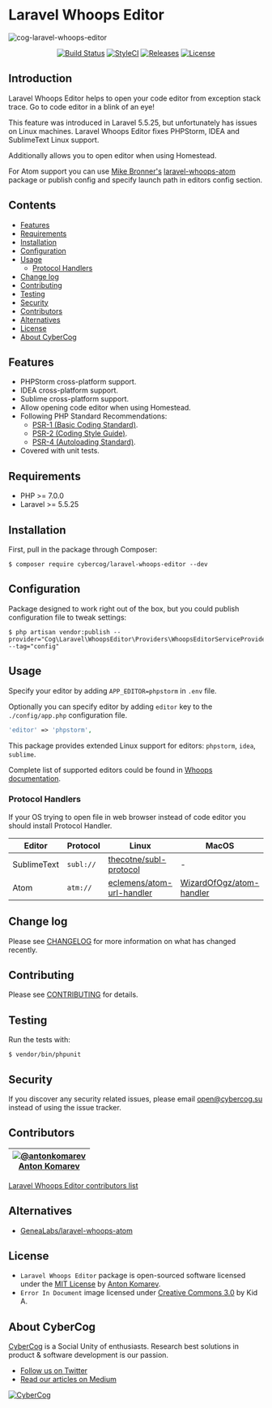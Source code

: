 # Laravel Whoops Editor

![cog-laravel-whoops-editor](https://user-images.githubusercontent.com/1849174/34025716-77df6958-e162-11e7-858a-f2196f4e2372.png)

<p align="center">
<a href="https://travis-ci.org/cybercog/laravel-whoops-editor"><img src="https://img.shields.io/travis/cybercog/laravel-whoops-editor/master.svg?style=flat-square" alt="Build Status"></a>
<a href="https://styleci.io/repos/114317434"><img src="https://styleci.io/repos/114317434/shield" alt="StyleCI"></a>
<a href="https://github.com/cybercog/laravel-whoops-editor/releases"><img src="https://img.shields.io/github/release/cybercog/laravel-whoops-editor.svg?style=flat-square" alt="Releases"></a>
<a href="https://github.com/cybercog/laravel-whoops-editor/blob/master/LICENSE"><img src="https://img.shields.io/github/license/cybercog/laravel-whoops-editor.svg?style=flat-square" alt="License"></a>
</p>

## Introduction

Laravel Whoops Editor helps to open your code editor from exception stack trace. Go to code editor in a blink of an eye!

This feature was introduced in Laravel 5.5.25, but unfortunately has issues on Linux machines. Laravel Whoops Editor fixes PHPStorm, IDEA and SublimeText Linux support.

Additionally allows you to open editor when using Homestead.

For Atom support you can use [Mike Bronner's](https://github.com/mikebronner) [laravel-whoops-atom](https://github.com/GeneaLabs/laravel-whoops-atom) package or publish config and specify launch path in editors config section.

## Contents

- [Features](#features)
- [Requirements](#requirements)
- [Installation](#installation)
- [Configuration](#configuration)
- [Usage](#usage)
  - [Protocol Handlers](#protocol-handlers)
- [Change log](#change-log)
- [Contributing](#contributing)
- [Testing](#testing)
- [Security](#security)
- [Contributors](#contributors)
- [Alternatives](#alternatives)
- [License](#license)
- [About CyberCog](#about-cybercog)

## Features

- PHPStorm cross-platform support.
- IDEA cross-platform support.
- Sublime cross-platform support.
- Allow opening code editor when using Homestead.
- Following PHP Standard Recommendations:
  - [PSR-1 (Basic Coding Standard)](http://www.php-fig.org/psr/psr-1/).
  - [PSR-2 (Coding Style Guide)](http://www.php-fig.org/psr/psr-2/).
  - [PSR-4 (Autoloading Standard)](http://www.php-fig.org/psr/psr-4/).
- Covered with unit tests.

## Requirements

- PHP >= 7.0.0
- Laravel >= 5.5.25

## Installation

First, pull in the package through Composer:

```shell script
$ composer require cybercog/laravel-whoops-editor --dev
```

## Configuration

Package designed to work right out of the box, but you could publish configuration file to tweak settings:

```shell script
$ php artisan vendor:publish --provider="Cog\Laravel\WhoopsEditor\Providers\WhoopsEditorServiceProvider" --tag="config"
```

## Usage

Specify your editor by adding `APP_EDITOR=phpstorm` in `.env` file.

Optionally you can specify editor by adding `editor` key to the `./config/app.php` configuration file.

```php
'editor' => 'phpstorm',
```

This package provides extended Linux support for editors: `phpstorm`, `idea`, `sublime`.

Complete list of supported editors could be found in [Whoops documentation](https://github.com/filp/whoops/blob/master/docs/Open%20Files%20In%20An%20Editor.md).

### Protocol Handlers

If your OS trying to open file in web browser instead of code editor you should install Protocol Handler.

| Editor | Protocol | Linux | MacOS | Windows |
| ------ | -------- | ----- | ----- | ------- |
| SublimeText | `subl://` | [thecotne/subl-protocol](https://github.com/thecotne/subl-protocol) | - | - |
| Atom | `atm://` | [eclemens/atom-url-handler](https://github.com/eclemens/atom-url-handler) | [WizardOfOgz/atom-handler](https://github.com/WizardOfOgz/atom-handler) | - |

## Change log

Please see [CHANGELOG](CHANGELOG.md) for more information on what has changed recently.

## Contributing

Please see [CONTRIBUTING](CONTRIBUTING.md) for details.

## Testing

Run the tests with:

```shell script
$ vendor/bin/phpunit
```

## Security

If you discover any security related issues, please email open@cybercog.su instead of using the issue tracker.

## Contributors

| <a href="https://github.com/antonkomarev">![@antonkomarev](https://avatars.githubusercontent.com/u/1849174?s=110)<br />Anton Komarev</a> |
| :---: |

[Laravel Whoops Editor contributors list](../../contributors)

## Alternatives

- [GeneaLabs/laravel-whoops-atom](https://github.com/GeneaLabs/laravel-whoops-atom) 

## License

- `Laravel Whoops Editor` package is open-sourced software licensed under the [MIT License](LICENSE) by [Anton Komarev](https://komarev.com).
- `Error In Document` image licensed under [Creative Commons 3.0](https://creativecommons.org/licenses/by/3.0/us/) by Kid A.

## About CyberCog

[CyberCog](https://cybercog.ru) is a Social Unity of enthusiasts. Research best solutions in product & software development is our passion.

- [Follow us on Twitter](https://twitter.com/cybercog)
- [Read our articles on Medium](https://medium.com/cybercog)

<a href="https://cybercog.ru"><img src="https://cloud.githubusercontent.com/assets/1849174/18418932/e9edb390-7860-11e6-8a43-aa3fad524664.png" alt="CyberCog"></a>

